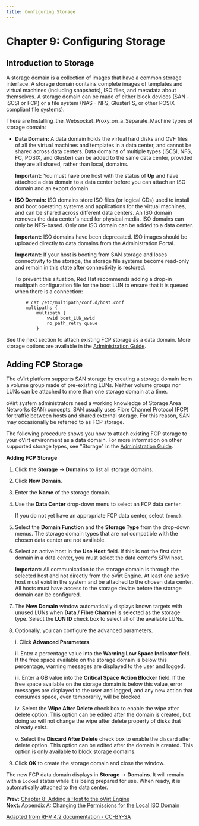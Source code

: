 ```yaml
---
title: Configuring Storage
---
```


# Chapter 9: Configuring Storage

## Introduction to Storage

A storage domain is a collection of images that have a common storage interface. A storage domain contains complete images of templates and virtual machines (including snapshots), ISO files, and metadata about themselves. A storage domain can be made of either block devices (SAN - iSCSI or FCP) or a file system (NAS - NFS, GlusterFS, or other POSIX compliant file systems).

There are Installing_the_Websocket_Proxy_on_a_Separate_Machine types of storage domain:

* **Data Domain:** A data domain holds the virtual hard disks and OVF files of all the virtual machines and templates in a data center, and cannot be shared across data centers. Data domains of multiple types (iSCSI, NFS, FC, POSIX, and Gluster) can be added to the same data center, provided they are all shared, rather than local, domains.

    **Important:** You must have one host with the status of **Up** and have attached a data domain to a data center before you can attach an ISO domain and an export domain.

* **ISO Domain:** ISO domains store ISO files (or logical CDs) used to install and boot operating systems and applications for the virtual machines, and can be shared across different data centers. An ISO domain removes the data center's need for physical media. ISO domains can only be NFS-based. Only one ISO domain can be added to a data center.

    **Important:** ISO domains have been deprecated. ISO images should be uploaded directly to data domains from the Administration Portal.

    **Important:** If your host is booting from SAN storage and loses connectivity to the storage, the storage file systems become read-only and remain in this state after connectivity is restored.

    To prevent this situation, Red Hat recommends adding a drop-in multipath configuration file for the boot LUN to ensure that it is queued when there is a connection:

          # cat /etc/multipath/conf.d/host.conf
          multipaths {
              multipath {
                  wwid boot_LUN_wwid
                  no_path_retry queue
              }

See the next section to attach existing FCP storage as a data domain. More storage options are available in the [Administration Guide](/documentation/admin-guide/administration-guide/).

## Adding FCP Storage

The oVirt platform supports SAN storage by creating a storage domain from a volume group made of pre-existing LUNs. Neither volume groups nor LUNs can be attached to more than one storage domain at a time.

oVirt system administrators need a working knowledge of Storage Area Networks (SAN) concepts. SAN usually uses Fibre Channel Protocol (FCP) for traffic between hosts and shared external storage. For this reason, SAN may occasionally be referred to as FCP storage.

The following procedure shows you how to attach existing FCP storage to your oVirt environment as a data domain. For more information on other supported storage types, see "Storage" in the [Administration Guide](/documentation/admin-guide/administration-guide/).

**Adding FCP Storage**

1. Click the **Storage** &rarr; **Domains** to list all storage domains.

2. Click **New Domain**.

3. Enter the **Name** of the storage domain.

4. Use the **Data Center** drop-down menu to select an FCP data center.

    If you do not yet have an appropriate FCP data center, select `(none)`.

5. Select the **Domain Function** and the **Storage Type** from the drop-down menus. The storage domain types that are not compatible with the chosen data center are not available.

6. Select an active host in the **Use Host** field. If this is not the first data domain in a data center, you must select the data center's SPM host.

    **Important:** All communication to the storage domain is through the selected host and not directly from the oVirt Engine. At least one active host must exist in the system and be attached to the chosen data center. All hosts must have access to the storage device before the storage domain can be configured.

7. The **New Domain** window automatically displays known targets with unused LUNs when **Data / Fibre Channel** is selected as the storage type. Select the **LUN ID** check box to select all of the available LUNs.

8. Optionally, you can configure the advanced parameters.

    i. Click **Advanced Parameters**.

    ii. Enter a percentage value into the **Warning Low Space Indicator** field. If the free space available on the storage domain is below this percentage, warning messages are displayed to the user and logged.

    iii. Enter a GB value into the **Critical Space Action Blocker** field. If the free space available on the storage domain is below this value, error messages are displayed to the user and logged, and any new action that consumes space, even temporarily, will be blocked.

    iv. Select the **Wipe After Delete** check box to enable the wipe after delete option. This option can be edited after the domain is created, but doing so will not change the wipe after delete property of disks that already exist.

    v. Select the **Discard After Delete** check box to enable the discard after delete option. This option can be edited after the domain is created. This option is only available to block storage domains.

9. Click **OK** to create the storage domain and close the window.

The new FCP data domain displays in **Storage** &rarr; **Domains**. It will remain with a `Locked` status while it is being prepared for use. When ready, it is automatically attached to the data center.

**Prev:** [Chapter 8: Adding a Host to the oVirt Engine](chap-Adding_a_Host_to_the_oVirt_Engine) <br>
**Next:** [Appendix A: Changing the Permissions for the Local ISO Domain](appe-Changing_the_Permissions_for_the_Local_ISO_Domain)

[Adapted from RHV 4.2 documentation - CC-BY-SA](https://access.redhat.com/documentation/en-us/red_hat_virtualization/4.2/html/installation_guide/chap-configuring_storage)
